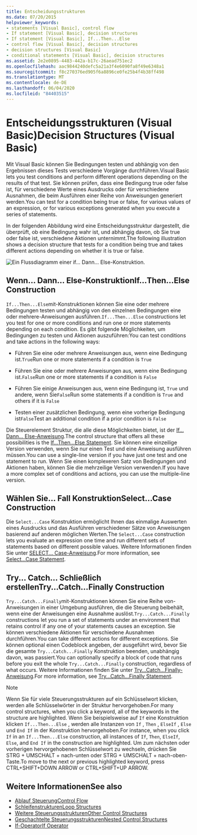 ```yaml
---
title: Entscheidungsstrukturen
ms.date: 07/20/2015
helpviewer_keywords:
- statements [Visual Basic], control flow
- If statement [Visual Basic], decision structures
- If statement [Visual Basic], If...Then...Else
- control flow [Visual Basic], decision structures
- decision structures [Visual Basic]
- conditional statements [Visual Basic], decision structures
ms.assetid: 2e2e0895-4483-442a-b17c-26aead751ec2
ms.openlocfilehash: aac9844240defc5a21a3f4e6090fa8f49e6348a1
ms.sourcegitcommit: f8c270376ed905f6a8896ce0fe25b4f4b38ff498
ms.translationtype: MT
ms.contentlocale: de-DE
ms.lasthandoff: 06/04/2020
ms.locfileid: "84403515"
---
```

# <a name="decision-structures-visual-basic"></a><span data-ttu-id="f5f05-102">Entscheidungsstrukturen (Visual Basic)</span><span class="sxs-lookup"><span data-stu-id="f5f05-102">Decision Structures (Visual Basic)</span></span>
<span data-ttu-id="f5f05-103">Mit Visual Basic können Sie Bedingungen testen und abhängig von den Ergebnissen dieses Tests verschiedene Vorgänge durchführen.</span><span class="sxs-lookup"><span data-stu-id="f5f05-103">Visual Basic lets you test conditions and perform different operations depending on the results of that test.</span></span> <span data-ttu-id="f5f05-104">Sie können prüfen, dass eine Bedingung true oder false ist, für verschiedene Werte eines Ausdrucks oder für verschiedene Ausnahmen, die beim Ausführen einer Reihe von Anweisungen generiert werden.</span><span class="sxs-lookup"><span data-stu-id="f5f05-104">You can test for a condition being true or false, for various values of an expression, or for various exceptions generated when you execute a series of statements.</span></span>  
  
 <span data-ttu-id="f5f05-105">In der folgenden Abbildung wird eine Entscheidungsstruktur dargestellt, die überprüft, ob eine Bedingung wahr ist, und abhängig davon, ob Sie true oder false ist, verschiedene Aktionen unternimmt.</span><span class="sxs-lookup"><span data-stu-id="f5f05-105">The following illustration shows a decision structure that tests for a condition being true and takes different actions depending on whether it is true or false.</span></span>  
  
 ![Ein Flussdiagramm einer if... Dann... Else-Konstruktion.](./media/decision-structures/if-then-else-construction.gif)  
  
## <a name="ifthenelse-construction"></a><span data-ttu-id="f5f05-107">Wenn... Dann... Else-Konstruktion</span><span class="sxs-lookup"><span data-stu-id="f5f05-107">If...Then...Else Construction</span></span>  
 <span data-ttu-id="f5f05-108">`If...Then...Else`mit-Konstruktionen können Sie eine oder mehrere Bedingungen testen und abhängig von den einzelnen Bedingungen eine oder mehrere-Anweisungen ausführen.</span><span class="sxs-lookup"><span data-stu-id="f5f05-108">`If...Then...Else` constructions let you test for one or more conditions and run one or more statements depending on each condition.</span></span> <span data-ttu-id="f5f05-109">Es gibt folgende Möglichkeiten, um Bedingungen zu testen und Aktionen auszuführen:</span><span class="sxs-lookup"><span data-stu-id="f5f05-109">You can test conditions and take actions in the following ways:</span></span>  
  
- <span data-ttu-id="f5f05-110">Führen Sie eine oder mehrere Anweisungen aus, wenn eine Bedingung ist.`True`</span><span class="sxs-lookup"><span data-stu-id="f5f05-110">Run one or more statements if a condition is `True`</span></span>  
  
- <span data-ttu-id="f5f05-111">Führen Sie eine oder mehrere Anweisungen aus, wenn eine Bedingung ist.`False`</span><span class="sxs-lookup"><span data-stu-id="f5f05-111">Run one or more statements if a condition is `False`</span></span>  
  
- <span data-ttu-id="f5f05-112">Führen Sie einige Anweisungen aus, wenn eine Bedingung ist, `True` und andere, wenn Sie`False`</span><span class="sxs-lookup"><span data-stu-id="f5f05-112">Run some statements if a condition is `True` and others if it is `False`</span></span>  
  
- <span data-ttu-id="f5f05-113">Testen einer zusätzlichen Bedingung, wenn eine vorherige Bedingung ist`False`</span><span class="sxs-lookup"><span data-stu-id="f5f05-113">Test an additional condition if a prior condition is `False`</span></span>  
  
 <span data-ttu-id="f5f05-114">Die Steuerelement Struktur, die alle diese Möglichkeiten bietet, ist der [If... Dann... Else-Anweisung](../../../language-reference/statements/if-then-else-statement.md).</span><span class="sxs-lookup"><span data-stu-id="f5f05-114">The control structure that offers all these possibilities is the [If...Then...Else Statement](../../../language-reference/statements/if-then-else-statement.md).</span></span> <span data-ttu-id="f5f05-115">Sie können eine einzeilige Version verwenden, wenn Sie nur einen Test und eine Anweisung ausführen müssen.</span><span class="sxs-lookup"><span data-stu-id="f5f05-115">You can use a single-line version if you have just one test and one statement to run.</span></span> <span data-ttu-id="f5f05-116">Wenn Sie einen komplexeren Satz von Bedingungen und Aktionen haben, können Sie die mehrzeilige Version verwenden.</span><span class="sxs-lookup"><span data-stu-id="f5f05-116">If you have a more complex set of conditions and actions, you can use the multiple-line version.</span></span>  
  
## <a name="selectcase-construction"></a><span data-ttu-id="f5f05-117">Wählen Sie... Fall Konstruktion</span><span class="sxs-lookup"><span data-stu-id="f5f05-117">Select...Case Construction</span></span>  
 <span data-ttu-id="f5f05-118">Die `Select...Case` Konstruktion ermöglicht Ihnen das einmalige Auswerten eines Ausdrucks und das Ausführen verschiedener Sätze von Anweisungen basierend auf anderen möglichen Werten.</span><span class="sxs-lookup"><span data-stu-id="f5f05-118">The `Select...Case` construction lets you evaluate an expression one time and run different sets of statements based on different possible values.</span></span> <span data-ttu-id="f5f05-119">Weitere Informationen finden Sie unter [SELECT... Case-Anweisung](../../../language-reference/statements/select-case-statement.md).</span><span class="sxs-lookup"><span data-stu-id="f5f05-119">For more information, see [Select...Case Statement](../../../language-reference/statements/select-case-statement.md).</span></span>  
  
## <a name="trycatchfinally-construction"></a><span data-ttu-id="f5f05-120">Try... Catch... Schließlich erstellen</span><span class="sxs-lookup"><span data-stu-id="f5f05-120">Try...Catch...Finally Construction</span></span>  
 <span data-ttu-id="f5f05-121">`Try...Catch...Finally`mit-Konstruktionen können Sie eine Reihe von-Anweisungen in einer Umgebung ausführen, die die Steuerung beibehält, wenn eine der Anweisungen eine Ausnahme auslöst.</span><span class="sxs-lookup"><span data-stu-id="f5f05-121">`Try...Catch...Finally` constructions let you run a set of statements under an environment that retains control if any one of your statements causes an exception.</span></span> <span data-ttu-id="f5f05-122">Sie können verschiedene Aktionen für verschiedene Ausnahmen durchführen.</span><span class="sxs-lookup"><span data-stu-id="f5f05-122">You can take different actions for different exceptions.</span></span> <span data-ttu-id="f5f05-123">Sie können optional einen Codeblock angeben, der ausgeführt wird, bevor Sie die gesamte `Try...Catch...Finally` Konstruktion beenden, unabhängig davon, was passiert.</span><span class="sxs-lookup"><span data-stu-id="f5f05-123">You can optionally specify a block of code that runs before you exit the whole `Try...Catch...Finally` construction, regardless of what occurs.</span></span> <span data-ttu-id="f5f05-124">Weitere Informationen finden Sie unter [Try...Catch...Finally-Anweisung](../../../language-reference/statements/try-catch-finally-statement.md).</span><span class="sxs-lookup"><span data-stu-id="f5f05-124">For more information, see [Try...Catch...Finally Statement](../../../language-reference/statements/try-catch-finally-statement.md).</span></span>  
  
> [!NOTE]
> <span data-ttu-id="f5f05-125">Wenn Sie für viele Steuerungsstrukturen auf ein Schlüsselwort klicken, werden alle Schlüsselwörter in der Struktur hervorgehoben.</span><span class="sxs-lookup"><span data-stu-id="f5f05-125">For many control structures, when you click a keyword, all of the keywords in the structure are highlighted.</span></span> <span data-ttu-id="f5f05-126">Wenn Sie beispielsweise auf `If` eine Konstruktion klicken `If...Then...Else` , werden alle Instanzen von `If` , `Then` , `ElseIf` , `Else` und `End If` in der Konstruktion hervorgehoben.</span><span class="sxs-lookup"><span data-stu-id="f5f05-126">For instance, when you click `If` in an `If...Then...Else` construction, all instances of `If`, `Then`, `ElseIf`, `Else`, and `End If` in the construction are highlighted.</span></span> <span data-ttu-id="f5f05-127">Um zum nächsten oder vorherigen hervorgehobenen Schlüsselwort zu wechseln, drücken Sie STRG + UMSCHALT + nach-unten oder STRG + UMSCHALT + nach-oben-Taste.</span><span class="sxs-lookup"><span data-stu-id="f5f05-127">To move to the next or previous highlighted keyword, press CTRL+SHIFT+DOWN ARROW or CTRL+SHIFT+UP ARROW.</span></span>  
  
## <a name="see-also"></a><span data-ttu-id="f5f05-128">Weitere Informationen</span><span class="sxs-lookup"><span data-stu-id="f5f05-128">See also</span></span>

- [<span data-ttu-id="f5f05-129">Ablauf Steuerung</span><span class="sxs-lookup"><span data-stu-id="f5f05-129">Control Flow</span></span>](index.md)
- [<span data-ttu-id="f5f05-130">Schleifenstrukturen</span><span class="sxs-lookup"><span data-stu-id="f5f05-130">Loop Structures</span></span>](loop-structures.md)
- [<span data-ttu-id="f5f05-131">Weitere Steuerungsstrukturen</span><span class="sxs-lookup"><span data-stu-id="f5f05-131">Other Control Structures</span></span>](other-control-structures.md)
- [<span data-ttu-id="f5f05-132">Geschachtelte Steuerungsstrukturen</span><span class="sxs-lookup"><span data-stu-id="f5f05-132">Nested Control Structures</span></span>](nested-control-structures.md)
- [<span data-ttu-id="f5f05-133">If-Operator</span><span class="sxs-lookup"><span data-stu-id="f5f05-133">If Operator</span></span>](../../../language-reference/operators/if-operator.md)
